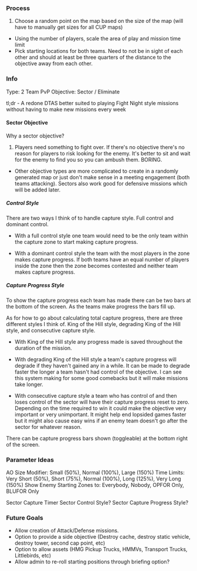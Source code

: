 ### Process
1. Choose a random point on the map based on the size of the map (will have to manually get sizes for all CUP maps)
* Using the number of players, scale the area of play and mission time limit
* Pick starting locations for both teams. Need to not be in sight of each other and should at least be three quarters of the distance to the objective away from each other.

### Info
Type:   2 Team PvP
Objective:  Sector / Eliminate

tl;dr - A redone DTAS better suited to playing Fight Night style missions without having to make new missions every week

#### Sector Objective
Why a sector objective?

1. Players need something to fight over. If there's no objective there's no reason for players to risk looking for the enemy. It's better to sit and wait for the enemy to find you so you can ambush them. BORING.

* Other objective types are more complicated to create in a randomly generated map or just don't make sense in a meeting engagement (both teams attacking). Sectors also work good for defensive missions which will be added later.

##### Control Style
There are two ways I think of to handle capture style. Full control and dominant control. 

* With a full control style one team would need to be the only team within the capture zone to start making capture progress. 

* With a dominant control style the team with the most players in the zone makes capture progress. If both teams have an equal number of players inside the zone then the zone becomes contested and neither team makes capture progress.

##### Capture Progress Style
To show the capture progress each team has made there can be two bars at the bottom of the screen. As the teams make progress the bars fill up.

As for how to go about calculating total capture progress, there are three different styles I think of. King of the Hill style, degrading King of the Hill style, and consecutive capture style.

* With King of the Hill style any progress made is saved throughout the duration of the mission. 

* With degrading King of the Hill style a team's capture progress will degrade if they haven't gained any in a while. It can be made to degrade faster the longer a team hasn't had control of the objective. I can see this system making for some good comebacks but it will make missions take longer.

* With consecutive capture style a team who has control of and then loses control of the sector will have their capture progress reset to zero. Depending on the time required to win it could make the objective very important or very unimportant. It might help end lopsided games faster but it might also cause easy wins if an enemy team doesn't go after the sector for whatever reason.


There can be capture progress bars shown (toggleable) at the bottom right of the screen. 

### Parameter Ideas

AO Size Modifier:   Small (50%), Normal (100%), Large (150%)
Time Limits:    Very Short (50%), Short (75%), Normal (100%), Long (125%), Very Long (150%)
Show Enemy Starting Zones to:   Everybody, Nobody, OPFOR Only, BLUFOR Only

Sector Capture Timer
Sector Control Style?
Sector Capture Progress Style?

### Future Goals

* Allow creation of Attack/Defense missions.
* Option to provide a side objective (Destroy cache, destroy static vehicle, destroy tower, second cap point, etc)
* Option to allow assets (HMG Pickup Trucks, HMMVs, Transport Trucks, Littlebirds, etc)
* Allow admin to re-roll starting positions through briefing option?